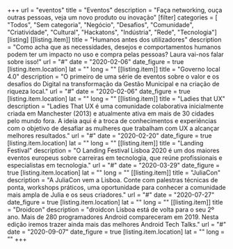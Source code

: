 +++
url = "eventos"
title = "Eventos"
description = "Faça networking, ouça outras pessoas, veja um novo produto ou inovação"
[filter]
    categories = [
        "Todos",
        "Sem categoria",
        "Negócio",
        "Desafios",
        "Comunidade",
        "Criatividade",
        "Cultural",
        "Hackatons",
        "Indústria",
        "Rede",
        "Tecnologia"]
[listing]
    [[listing.item]]
        title = "Humanos antes dos utilizadores"
        description = "Como acha que as necessidades, desejos e comportamentos humanos podem ter um impacto no uso e compra pelas pessoas? Laura vai-nos falar sobre isso!"
        url = "#"
        date = "2020-02-06"
        date_figure = true
        [listing.item.location]
            lat = ""
            long = ""
    [[listing.item]]
        title = "Governo local 4.0"
        description = "O primeiro de uma série de eventos sobre o valor e os desafios do Digital na transformação da Gestão Municipal e na criação de riqueza local."
        url = "#"
        date = "2020-02-06"
        date_figure = true
        [listing.item.location]
            lat = ""
            long = ""
    [[listing.item]]
        title = "Ladies that UX"
        description = "Ladies That UX é uma comunidade colaborativa inicialmente criada em Manchester (2013) e atualmente ativa em mais de 30 cidades pelo mundo fora. A ideia aqui é a troca de conhecimentos e experiências com o objetivo de desafiar as mulheres que trabalham com UX a alcançar melhores resultados."
        url = "#"
        date = "2020-02-20"
        date_figure = true
        [listing.item.location]
            lat = ""
            long = ""
    [[listing.item]]
        title = "Landing Festival"
        description = "O Landing Festival Lisboa 2020 é um dos maiores eventos europeus sobre carreiras em tecnologia, que reúne profissionais e especialistas em tecnologia."
        url = "#"
        date = "2020-03-29"
        date_figure = true
        [listing.item.location]
            lat = ""
            long = ""
    [[listing.item]]
        title = "JuliaCon"
        description = "A JuliaCon vem a Lisboa. Conte com palestras técnicas de ponta, workshops práticos, uma oportunidade para conhecer a comunidade mais ampla de Julia e os seus criadores."
        url = "#"
        date = "2020-07-27"
        date_figure = true
        [listing.item.location]
            lat = ""
            long = ""
    [[listing.item]]
        title = "Droidcon"
        description = "droidcon Lisboa está de volta para o seu 2º ano. Mais de 280 programadores Android compareceram em 2019. Nesta edição iremos trazer ainda mais das melhores Android Tech Talks."
        url = "#"
        date = "2020-09-07"
        date_figure = true
        [listing.item.location]
            lat = ""
            long = ""
+++